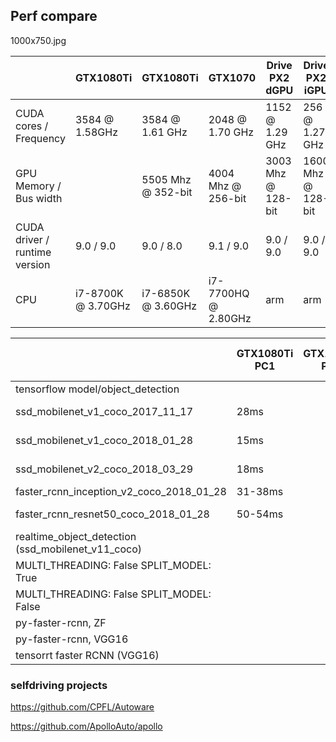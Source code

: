 
## Perf compare


1000x750.jpg

| |  GTX1080Ti | GTX1080Ti | GTX1070 | Drive PX2 dGPU | Drive PX2 iGPU
|---|---|---|---|---|---|
| CUDA cores / Frequency | 3584 @ 1.58GHz | 3584 @ 1.61 GHz | 2048 @ 1.70 GHz  | 1152 @ 1.29 GHz | 256 @ 1.27 GHz |
| GPU Memory / Bus width | | 5505 Mhz @ 352-bit | 4004 Mhz @ 256-bit  | 3003 Mhz @ 128-bit  | 1600 Mhz @ 128-bit |
| CUDA driver / runtime version | 9.0 / 9.0 | 9.0 / 8.0  | 9.1 / 9.0 | 9.0 / 9.0 | 9.0 / 9.0 |
| CPU | i7-8700K @ 3.70GHz | i7-6850K @ 3.60GHz |  i7-7700HQ @ 2.80GHz | arm  | arm |




|   | GTX1080Ti PC1 | GTX1080Ti PC2 | GTX1070 Notebook | Drive PX2 dGPU | Drive PX2 iGPU |
|---|---|---|---|---|---|
| tensorflow model/object_detection |
| ssd_mobilenet_v1_coco_2017_11_17 | 28ms |   | 40-45ms  | 300-330ms  | |
| ssd_mobilenet_v1_coco_2018_01_28 | 15ms |   | 19-24ms  | 120-150ms  | 134-160ms |
| ssd_mobilenet_v2_coco_2018_03_29 | 18ms |   | 23-30ms  | 120-150ms  | 174-200ms |
| faster_rcnn_inception_v2_coco_2018_01_28 | 31-38ms |   |   |   | |
| faster_rcnn_resnet50_coco_2018_01_28 | 50-54ms |   | 83-90ms  | 313-337ms  | |
| realtime_object_detection (ssd_mobilenet_v11_coco) |
| MULTI_THREADING: False   SPLIT_MODEL: True | | | 12ms | 41-46ms | 58-60ms |
| MULTI_THREADING: False   SPLIT_MODEL: False | | | 22ms | 144-157ms | 148-160ms |
| py-faster-rcnn, ZF | | | 42ms |  | |
| py-faster-rcnn, VGG16 | | | 97ms |  | |
| tensorrt faster RCNN (VGG16) | | | 90ms | 270ms | |



### selfdriving projects

https://github.com/CPFL/Autoware

https://github.com/ApolloAuto/apollo


